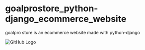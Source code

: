 # goalprostore_python-django_ecommerce_website
goalpro store is an ecommerce website made with python-django


![GitHub Logo](https://github.com/github.png)
